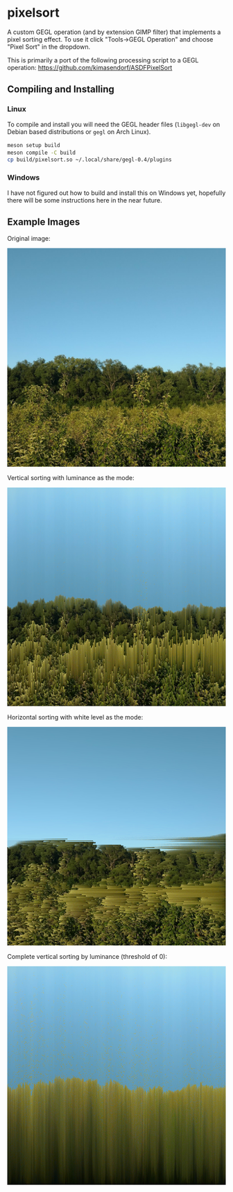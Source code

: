 pixelsort
=========

A custom GEGL operation (and by extension GIMP filter) that implements a pixel
sorting effect.  To use it click "Tools->GEGL Operation" and choose "Pixel Sort"
in the dropdown.

This is primarily a port of the following processing script to a GEGL operation:
https://github.com/kimasendorf/ASDFPixelSort

## Compiling and Installing

### Linux

To compile and install you will need the GEGL header files (`libgegl-dev` on
Debian based distributions or `gegl` on Arch Linux).

```bash
meson setup build
meson compile -C build
cp build/pixelsort.so ~/.local/share/gegl-0.4/plugins
```

### Windows

I have not figured out how to build and install this on Windows yet, hopefully there will
be some instructions here in the near future.

## Example Images

Original image:

![Original image](examples/example_1_original.png)

Vertical sorting with luminance as the mode:

![Original image](examples/example_1_luminance.png)

Horizontal sorting with white level as the mode:

![Original image](examples/example_1_white.png)

Complete vertical sorting by luminance (threshold of 0):

![Original image](examples/example_1_complete_sort.png)
